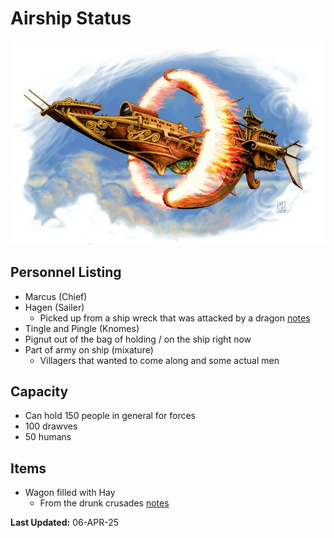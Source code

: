 # Airship Status

![](../Images/Companions%20&%20Pals/Airship.png)

## Personnel Listing
- Marcus (Chief)
- Hagen (Sailer)
  - Picked up from a ship wreck that was attacked by a dragon [notes](Session%20Notes/20-OCT-24.md)
- Tingle and Pingle (Knomes)
- Pignut out of the bag of holding / on the ship right now
- Part of army on ship (mixature)
  - Villagers that wanted to come along and some actual men

## Capacity 
- Can hold 150 people in general for forces
- 100 drawves
- 50 humans

## Items

- Wagon filled with Hay 
  - From the drunk crusades [notes](Session%20Notes/06-OCT-24.md)


**Last Updated:** 06-APR-25 

